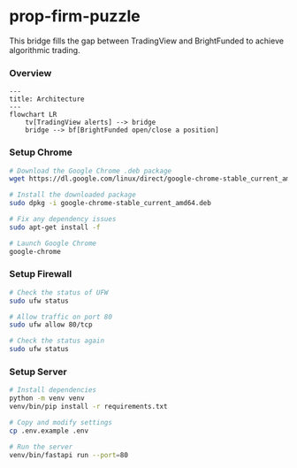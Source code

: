 # prop-firm-puzzle
This bridge fills the gap between TradingView and BrightFunded to achieve algorithmic trading.

### Overview
```mermaid
---
title: Architecture
---
flowchart LR
    tv[TradingView alerts] --> bridge
    bridge --> bf[BrightFunded open/close a position]
```

### Setup Chrome
```sh
# Download the Google Chrome .deb package
wget https://dl.google.com/linux/direct/google-chrome-stable_current_amd64.deb

# Install the downloaded package
sudo dpkg -i google-chrome-stable_current_amd64.deb

# Fix any dependency issues
sudo apt-get install -f

# Launch Google Chrome
google-chrome
```

### Setup Firewall
```sh
# Check the status of UFW
sudo ufw status

# Allow traffic on port 80
sudo ufw allow 80/tcp

# Check the status again
sudo ufw status
```

### Setup Server
```sh
# Install dependencies
python -m venv venv
venv/bin/pip install -r requirements.txt

# Copy and modify settings
cp .env.example .env
```

```sh
# Run the server
venv/bin/fastapi run --port=80
```
